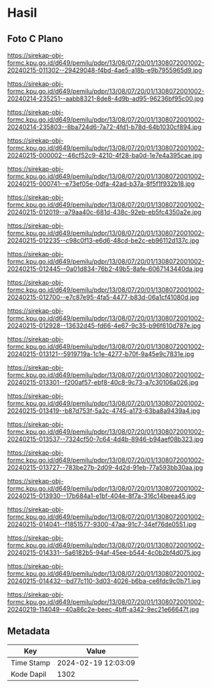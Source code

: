 # Hasil

## Foto C Plano

https://sirekap-obj-formc.kpu.go.id/d649/pemilu/pdpr/13/08/07/20/01/1308072001002-20240215-011302--29429048-f4bd-4ae5-a18b-e9b7955965d9.jpg

https://sirekap-obj-formc.kpu.go.id/d649/pemilu/pdpr/13/08/07/20/01/1308072001002-20240214-235251--aabb8321-8de8-4d9b-ad95-96236bf95c00.jpg

https://sirekap-obj-formc.kpu.go.id/d649/pemilu/pdpr/13/08/07/20/01/1308072001002-20240214-235803--8ba724d6-7a72-4fd1-b78d-64b1030cf894.jpg

https://sirekap-obj-formc.kpu.go.id/d649/pemilu/pdpr/13/08/07/20/01/1308072001002-20240215-000002--46cf52c9-4210-4f28-ba0d-1e7e4a395cae.jpg

https://sirekap-obj-formc.kpu.go.id/d649/pemilu/pdpr/13/08/07/20/01/1308072001002-20240215-000741--e73ef05e-0dfa-42ad-b37a-8f5f1f932b18.jpg

https://sirekap-obj-formc.kpu.go.id/d649/pemilu/pdpr/13/08/07/20/01/1308072001002-20240215-012019--a79aa40c-681d-438c-92eb-eb5fc4350a2e.jpg

https://sirekap-obj-formc.kpu.go.id/d649/pemilu/pdpr/13/08/07/20/01/1308072001002-20240215-012235--c98c0f13-e6d6-48cd-be2c-eb96112d137c.jpg

https://sirekap-obj-formc.kpu.go.id/d649/pemilu/pdpr/13/08/07/20/01/1308072001002-20240215-012445--0a01d834-76b2-49b5-8afe-6067143440da.jpg

https://sirekap-obj-formc.kpu.go.id/d649/pemilu/pdpr/13/08/07/20/01/1308072001002-20240215-012700--e7c87e95-4fa5-4477-b83d-06a1cf41080d.jpg

https://sirekap-obj-formc.kpu.go.id/d649/pemilu/pdpr/13/08/07/20/01/1308072001002-20240215-012928--13632d45-fd66-4e67-9c35-b96f610d787e.jpg

https://sirekap-obj-formc.kpu.go.id/d649/pemilu/pdpr/13/08/07/20/01/1308072001002-20240215-013121--5919719a-1c1e-4277-b70f-9a45e9c7831e.jpg

https://sirekap-obj-formc.kpu.go.id/d649/pemilu/pdpr/13/08/07/20/01/1308072001002-20240215-013301--f200af57-ebf8-40c8-9c73-a7c30106a026.jpg

https://sirekap-obj-formc.kpu.go.id/d649/pemilu/pdpr/13/08/07/20/01/1308072001002-20240215-013419--b87d753f-5a2c-4745-a173-63ba8a9439a4.jpg

https://sirekap-obj-formc.kpu.go.id/d649/pemilu/pdpr/13/08/07/20/01/1308072001002-20240215-013537--7324cf50-7c64-4d4b-8946-b94aef08b323.jpg

https://sirekap-obj-formc.kpu.go.id/d649/pemilu/pdpr/13/08/07/20/01/1308072001002-20240215-013727--783be27b-2d09-4d2d-91eb-77a593bb30aa.jpg

https://sirekap-obj-formc.kpu.go.id/d649/pemilu/pdpr/13/08/07/20/01/1308072001002-20240215-013930--17b684a1-e1bf-404e-8f7a-316c14beea45.jpg

https://sirekap-obj-formc.kpu.go.id/d649/pemilu/pdpr/13/08/07/20/01/1308072001002-20240215-014041--f1851577-9300-47aa-91c7-34ef76de0551.jpg

https://sirekap-obj-formc.kpu.go.id/d649/pemilu/pdpr/13/08/07/20/01/1308072001002-20240215-014331--5a6182b5-94af-45ee-b544-4c0b2bf4d075.jpg

https://sirekap-obj-formc.kpu.go.id/d649/pemilu/pdpr/13/08/07/20/01/1308072001002-20240215-014432--bd77c110-3d03-4026-b6ba-ce6fdc9c0b71.jpg

https://sirekap-obj-formc.kpu.go.id/d649/pemilu/pdpr/13/08/07/20/01/1308072001002-20240219-114049--40a86c2e-beec-4bff-a342-9ec21e66647f.jpg


## Metadata

| Key        | Value               |
| ---------- | ------------------- |
| Time Stamp | 2024-02-19 12:03:09 |
| Kode Dapil | 1302                |



